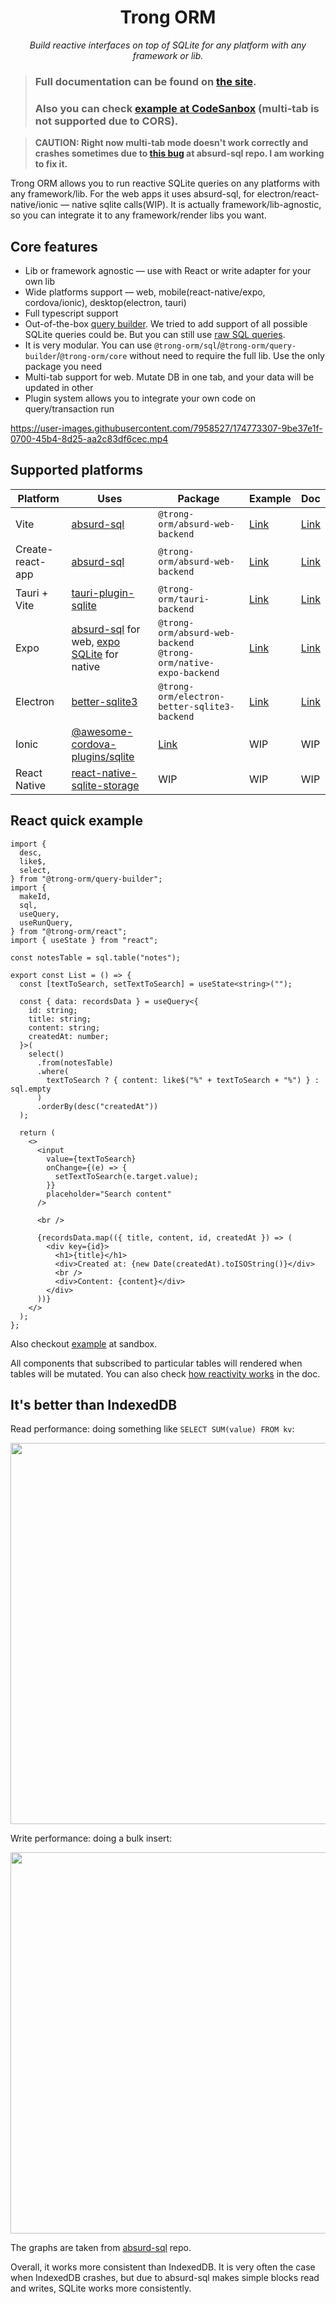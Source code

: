 <p align="center">
  <h1 align="center">Trong ORM</h1>
</p>

<p align="center">
  <i>Build reactive interfaces on top of SQLite for any platform with any framework or lib.</i>
</p>

> ### Full documentation can be found on [the site](https://trong-orm.netlify.app/).
>
> ### Also you can check [example at CodeSanbox](https://codesandbox.io/s/react-trong-example-q0e9iu) (multi-tab is not supported due to CORS).

> **CAUTION: Right now multi-tab mode doesn't work correctly and crashes sometimes due to [this bug](https://github.com/jlongster/absurd-sql/issues/30) at absurd-sql repo.
> I am working to fix it.**

Trong ORM allows you to run reactive SQLite queries on any platforms with any framework/lib. For the web apps it uses absurd-sql, for electron/react-native/ionic — native sqlite calls(WIP). It is actually framework/lib-agnostic, so you can integrate it to any framework/render libs you want.

## Core features

- Lib or framework agnostic — use with React or write adapter for your own lib
- Wide platforms support — web, mobile(react-native/expo, cordova/ionic), desktop(electron, tauri)
- Full typescript support
- Out-of-the-box [query builder](https://trong-orm.netlify.app/building-sql/query-builder). We tried to add support of all possible SQLite queries could be. But you can still use [raw SQL queries](https://trong-orm.netlify.app/building-sql/raw).
- It is very modular. You can use `@trong-orm/sql`/`@trong-orm/query-builder`/`@trong-orm/core` without need to require the full lib. Use the only package you need
- Multi-tab support for web. Mutate DB in one tab, and your data will be updated in other
- Plugin system allows you to integrate your own code on query/transaction run

https://user-images.githubusercontent.com/7958527/174773307-9be37e1f-0700-45b4-8d25-aa2c83df6cec.mp4

## Supported platforms

| Platform         | Uses                                                                                                                                       | Package                                                                                | Example                                                                              | Doc                                                                                              |
| ---------------- | ------------------------------------------------------------------------------------------------------------------------------------------ | -------------------------------------------------------------------------------------- | ------------------------------------------------------------------------------------ | ------------------------------------------------------------------------------------------------ |
| Vite             | [absurd-sql](https://github.com/jlongster/absurd-sql)                                                                                      | `@trong-orm/absurd-web-backend`                                                        | [Link](https://github.com/trong-orm/trong-orm/tree/main/packages/vite-react-example) | [Link](https://trong-orm.netlify.app/backends/web#configuration-and-usage-with-vite)             |
| Create-react-app | [absurd-sql](https://github.com/jlongster/absurd-sql)                                                                                      | `@trong-orm/absurd-web-backend`                                                        | [Link](https://github.com/trong-orm/trong-cra-example)                               | [Link](https://trong-orm.netlify.app/backends/web#configuration-and-usage-with-create-react-app) |
| Tauri + Vite     | [tauri-plugin-sqlite](https://github.com/lzdyes/tauri-plugin-sqlite)                                                                       | `@trong-orm/tauri-backend`                                                             | [Link](https://github.com/trong-orm/trong-tauri-example)                             | [Link](https://trong-orm.netlify.app/backends/tauri)                                             |
| Expo             | [absurd-sql](https://github.com/jlongster/absurd-sql) for web, [expo SQLite](https://docs.expo.dev/versions/latest/sdk/sqlite/) for native | `@trong-orm/absurd-web-backend`<br/>`@trong-orm/native-expo-backend`                   | [Link](https://github.com/trong-orm/trong-expo-example)                              | [Link](https://trong-orm.netlify.app/backends/expo)                                              |
| Electron         | [better-sqlite3](https://github.com/WiseLibs/better-sqlite3)                                                                               | `@trong-orm/electron-better-sqlite3-backend`                                           | [Link](https://github.com/trong-orm/trong-electron-better-sqlite3-example)           | [Link](https://trong-orm.netlify.app/backends/electron)                                          |
| Ionic            | [@awesome-cordova-plugins/sqlite](https://www.npmjs.com/package/@awesome-cordova-plugins/sqlite)                                           | [Link](https://github.com/trong-orm/trong-orm/tree/main/packages/native-ionic-backend) | WIP                                                                                  | WIP                                                                                              |
| React Native     | [react-native-sqlite-storage](https://github.com/andpor/react-native-sqlite-storage)                                                       | WIP                                                                                    | WIP                                                                                  | WIP                                                                                              |

## React quick example

```tsx
import {
  desc,
  like$,
  select,
} from "@trong-orm/query-builder";
import {
  makeId,
  sql,
  useQuery,
  useRunQuery,
} from "@trong-orm/react";
import { useState } from "react";

const notesTable = sql.table("notes");

export const List = () => {
  const [textToSearch, setTextToSearch] = useState<string>("");

  const { data: recordsData } = useQuery<{
    id: string;
    title: string;
    content: string;
    createdAt: number;
  }>(
    select()
      .from(notesTable)
      .where(
        textToSearch ? { content: like$("%" + textToSearch + "%") } : sql.empty
      )
      .orderBy(desc("createdAt"))
  );

  return (
    <>
      <input
        value={textToSearch}
        onChange={(e) => {
          setTextToSearch(e.target.value);
        }}
        placeholder="Search content"
      />
      
      <br />
      
      {recordsData.map(({ title, content, id, createdAt }) => (
        <div key={id}>
          <h1>{title}</h1>
          <div>Created at: {new Date(createdAt).toISOString()}</div>
          <br />
          <div>Content: {content}</div>
        </div>
      ))}
    </>
  );
};
```

Also checkout [example](https://codesandbox.io/s/react-trong-example-q0e9iu) at sandbox.

All components that subscribed to particular tables will rendered when tables will be mutated.
You can also check [how reactivity works](https://trong-orm.netlify.app/how-reactivity-works) in the doc.

## It's better than IndexedDB

Read performance: doing something like `SELECT SUM(value) FROM kv`:

<img width="610" src="https://user-images.githubusercontent.com/7958527/174833698-50083d30-2c2d-44a0-9f86-1e4ea644f4c4.png" />

Write performance: doing a bulk insert:

<img width="610" src="https://user-images.githubusercontent.com/7958527/174833809-0fe78929-1c01-4ad9-b39e-12baf3f196ce.png" />

The graphs are taken from [absurd-sql](https://github.com/jlongster/absurd-sql) repo.

Overall, it works more consistent than IndexedDB. It is very often the case when IndexedDB crashes, but due to absurd-sql makes simple blocks read and writes, SQLite works more consistently.
